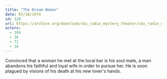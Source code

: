 ```yaml
---
title: "The Dream Woman"
date: 07/18/1974
id: 120
url: https://archive.org/download/cbs_radio_mystery_theater/cbs_radio_mystery_theater-0101-0150.zip/cbs_radio_mystery_theater-0101-0150%2Fcbsrmt_0120_the_dream_woman.mp3
actors:
  - 104
  - 26
  - 71
  - 16
---
```

Convinced that a woman he met at the local bar is his soul mate, a man abandons his faithful and loyal wife in order to pursue her. He is soon plagued by visions of his death at his new lover's hands.